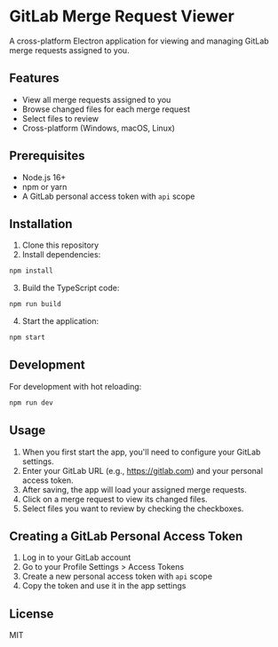 # GitLab Merge Request Viewer

A cross-platform Electron application for viewing and managing GitLab merge requests assigned to you.

## Features

- View all merge requests assigned to you
- Browse changed files for each merge request
- Select files to review
- Cross-platform (Windows, macOS, Linux)

## Prerequisites

- Node.js 16+
- npm or yarn
- A GitLab personal access token with `api` scope

## Installation

1. Clone this repository
2. Install dependencies:

```bash
npm install
```

3. Build the TypeScript code:

```bash
npm run build
```

4. Start the application:

```bash
npm start
```

## Development

For development with hot reloading:

```bash
npm run dev
```

## Usage

1. When you first start the app, you'll need to configure your GitLab settings.
2. Enter your GitLab URL (e.g., https://gitlab.com) and your personal access token.
3. After saving, the app will load your assigned merge requests.
4. Click on a merge request to view its changed files.
5. Select files you want to review by checking the checkboxes.

## Creating a GitLab Personal Access Token

1. Log in to your GitLab account
2. Go to your Profile Settings > Access Tokens
3. Create a new personal access token with `api` scope
4. Copy the token and use it in the app settings

## License

MIT